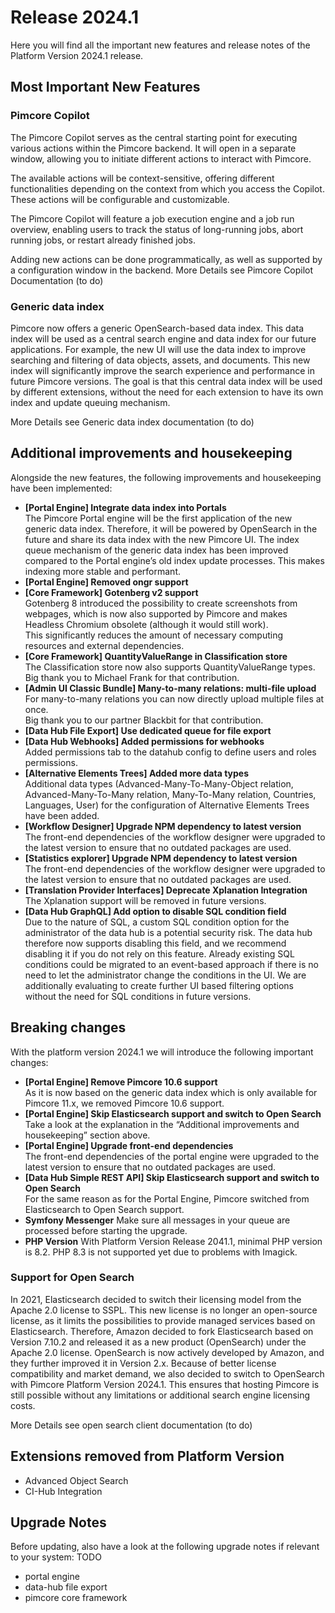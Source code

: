 # Release 2024.1
Here you will find all the important new features and release notes of the Platform Version 2024.1 release.

## Most Important New Features

### Pimcore Copilot
The Pimcore Copilot serves as the central starting point for executing various actions within the Pimcore backend. It
will open in a separate window, allowing you to initiate different actions to interact with Pimcore.

The available actions will be context-sensitive, offering different functionalities depending on the context from which
you access the Copilot. These actions will be configurable and customizable.

The Pimcore Copilot will feature a job execution engine and a job run overview, enabling users to track the status of
long-running jobs, abort running jobs, or restart already finished jobs.

Adding new actions can be done programmatically, as well as supported by a configuration window in the backend.
More Details see Pimcore Copilot Documentation (to do)

### Generic data index
Pimcore now offers a generic OpenSearch-based data index. This data index will be used as a central search engine and
data index for our future applications. For example, the new UI will use the data index to improve searching and
filtering of data objects, assets, and documents. This new index will significantly improve the search experience and
performance in future Pimcore versions. The goal is that this central data index will be used by different extensions,
without the need for each extension to have its own index and update queuing mechanism.

More Details see Generic data index documentation (to do)

## Additional improvements and housekeeping
Alongside the new features, the following improvements and housekeeping have been implemented:

- **[Portal Engine] Integrate data index into Portals**  
  The Pimcore Portal engine will be the first application of the new generic data index. Therefore, it will be powered
  by OpenSearch in the future and share its data index with the new Pimcore UI. The index queue mechanism of the generic
  data index has been improved compared to the Portal engine’s old index update processes. This makes indexing more
  stable and performant.
- **[Portal Engine] Removed ongr support**
- **[Core Framework] Gotenberg v2 support**  
    Gotenberg 8 introduced the possibility to create screenshots from webpages, which is now also supported by Pimcore and makes Headless Chromium obsolete (although it would still work).   
    This significantly reduces the amount of necessary computing resources and external dependencies.
- **[Core Framework] QuantityValueRange in Classification store**  
    The Classification store now also supports QuantityValueRange types.  
    Big thank you to Michael Frank for that contribution.
- **[Admin UI Classic Bundle] Many-to-many relations: multi-file upload**  
    For many-to-many relations you can now directly upload multiple files at once.  
    Big thank you to our partner Blackbit for that contribution.
- **[Data Hub File Export] Use dedicated queue for file export**
- **[Data Hub Webhooks] Added permissions for webhooks**  
  Added permissions tab to the datahub config to define users and roles permissions.
- **[Alternative Elements Trees] Added more data types**  
  Additional data types (Advanced-Many-To-Many-Object relation, Advanced-Many-To-Many relation, Many-To-Many relation, 
  Countries, Languages, User) for the configuration of Alternative Elements Trees have been added.
- **[Workflow Designer] Upgrade NPM dependency to latest version**  
  The front-end dependencies of the workflow designer were upgraded to the latest version to ensure that no outdated
  packages are used.
- **[Statistics explorer] Upgrade NPM dependency to latest version**  
  The front-end dependencies of the workflow designer were upgraded to the latest version to ensure that no outdated
  packages are used.
- **[Translation Provider Interfaces] Deprecate Xplanation Integration**  
  The Xplanation support will be removed in future versions.
- **[Data Hub GraphQL] Add option to disable SQL condition field**  
  Due to the nature of SQL, a custom SQL condition option for the administrator of the data hub is a potential security
  risk. The data hub therefore now supports disabling this field, and we recommend disabling it if you do not rely on this
  feature. Already existing SQL conditions could be migrated to an event-based approach if there is no need to let the
  administrator change the conditions in the UI. We are additionally evaluating to create further UI based filtering
  options without the need for SQL conditions in future versions.

## Breaking changes
With the platform version 2024.1 we will introduce the following important changes:

- **[Portal Engine] Remove Pimcore 10.6 support**  
  As it is now based on the generic data index which is only available for Pimcore 11.x, we removed Pimcore 10.6 support.
- **[Portal Engine] Skip Elasticsearch support and switch to Open Search**  
  Take a look at the explanation in the “Additional improvements and housekeeping” section above.
- **[Portal Engine] Upgrade front-end dependencies**  
  The front-end dependencies of the portal engine were upgraded to the latest version to ensure that no outdated packages
  are used.
- **[Data Hub Simple REST API] Skip Elasticsearch support and switch to Open Search**  
  For the same reason as for the Portal Engine, Pimcore switched from Elasticsearch to Open Search support.
- **Symfony Messenger**
  Make sure all messages in your queue are processed before starting the upgrade.
- **PHP Version**
  With Platform Version Release 2041.1, minimal PHP version is 8.2. PHP 8.3 is not supported yet due to problems with Imagick.

### Support for Open Search
In 2021, Elasticsearch decided to switch their licensing model from the Apache 2.0 license to SSPL. This new license is
no longer an open-source license, as it limits the possibilities to provide managed services based on Elasticsearch.
Therefore, Amazon decided to fork Elasticsearch based on Version 7.10.2 and released it as a new product (OpenSearch)
under the Apache 2.0 license.
OpenSearch is now actively developed by Amazon, and they further improved it in Version 2.x. Because of better license
compatibility and market demand, we also decided to switch to OpenSearch with Pimcore Platform Version 2024.1.
This ensures that hosting Pimcore is still possible without any limitations or additional search engine licensing costs.

More Details see open search client documentation (to do)

## Extensions removed from Platform Version

- Advanced Object Search
- CI-Hub Integration

## Upgrade Notes

Before updating, also have a look at the following upgrade notes if relevant to your system:
TODO 
- portal engine
- data-hub file export
- pimcore core framework



